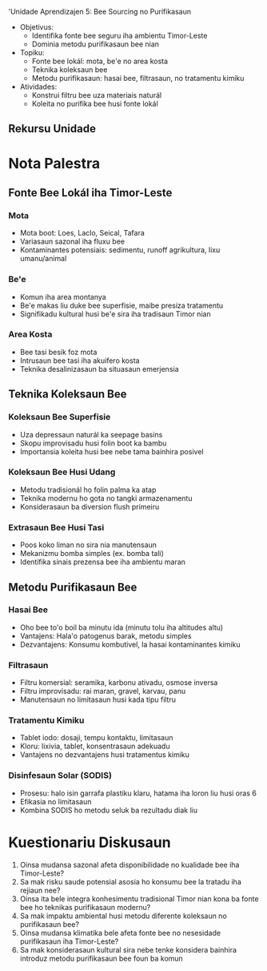 'Unidade Aprendizajen 5: Bee Sourcing no Purifikasaun
- Objetivus: 
  * Identifika fonte bee seguru iha ambientu Timor-Leste
  * Dominia metodu purifikasaun bee nian
- Topiku:
  * Fonte bee lokál: mota, be'e no area kosta
  * Teknika koleksaun bee
  * Metodu purifikasaun: hasai bee, filtrasaun, no tratamentu kimiku
- Atividades: 
  * Konstrui filtru bee uza materiais naturál
  * Koleita no purifika bee husi fonte lokál

## Rekursu Unidade

# Nota Palestra

## Fonte Bee Lokál iha Timor-Leste

### Mota
- Mota boot: Loes, Laclo, Seical, Tafara
- Variasaun sazonal iha fluxu bee
- Kontaminantes potensiais: sedimentu, runoff agrikultura, lixu umanu/animal

### Be'e
- Komun iha area montanya
- Be'e makas liu duke bee superfisie, maibe presiza tratamentu
- Signifikadu kultural husi be'e sira iha tradisaun Timor nian

### Area Kosta
- Bee tasi besik foz mota
- Intrusaun bee tasi iha akuifero kosta
- Teknika desalinizasaun ba situasaun emerjensia

## Teknika Koleksaun Bee

### Koleksaun Bee Superfisie
- Uza depressaun naturál ka seepage basins
- Skopu improvisadu husi folin boot ka bambu
- Importansia koleita husi bee nebe tama bainhira posivel

### Koleksaun Bee Husi Udang
- Metodu tradisionál ho folin palma ka atap
- Teknika modernu ho gota no tangki armazenamentu
- Konsiderasaun ba diversion flush primeiru

### Extrasaun Bee Husi Tasi
- Poos koko liman no sira nia manutensaun
- Mekanizmu bomba simples (ex. bomba tali)
- Identifika sinais prezensa bee iha ambientu maran

## Metodu Purifikasaun Bee

### Hasai Bee
- Oho bee to'o boil ba minutu ida (minutu tolu iha altitudes altu)
- Vantajens: Hala'o patogenus barak, metodu simples
- Dezvantajens: Konsumu kombutivel, la hasai kontaminantes kimiku

### Filtrasaun
- Filtru komersial: seramika, karbonu ativadu, osmose inversa
- Filtru improvisadu: rai maran, gravel, karvau, panu
- Manutensaun no limitasaun husi kada tipu filtru

### Tratamentu Kimiku
- Tablet iodo: dosaji, tempu kontaktu, limitasaun
- Kloru: lixivia, tablet, konsentrasaun adekuadu
- Vantajens no dezvantajens husi tratamentus kimiku

### Disinfesaun Solar (SODIS)
- Prosesu: halo isin garrafa plastiku klaru, hatama iha loron liu husi oras 6
- Efikasia no limitasaun
- Kombina SODIS ho metodu seluk ba rezultadu diak liu

# Kuestionariu Diskusaun

1. Oinsa mudansa sazonal afeta disponibilidade no kualidade bee iha Timor-Leste?
2. Sa mak risku saude potensial asosia ho konsumu bee la tratadu iha rejiaun nee?
3. Oinsa ita bele integra konhesimentu tradisional Timor nian kona ba fonte bee ho teknikas purifikasaun modernu?
4. Sa mak impaktu ambiental husi metodu diferente koleksaun no purifikasaun bee?
5. Oinsa mudansa klimatika bele afeta fonte bee no nesesidade purifikasaun iha Timor-Leste?
6. Sa mak konsiderasaun kultural sira nebe tenke konsidera bainhira introduz metodu purifikasaun bee foun ba komun